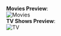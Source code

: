 **Movies Preview**: 
<br>
![Movies](https://github.com/milizeus/Plex-Meta-Manager-Configs/blob/42258ce7da29f211215b1d72990a9ee483dafcc7/milizeus/screenshot_movies.png)
<br>
**TV Shows Preview**: <br>
![TV](https://user-images.githubusercontent.com/29973406/171267202-af90b4d3-d2b5-4d18-a5c9-923d7c7c79ff.png)
<br>
